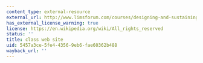 ```yaml
---
content_type: external-resource
external_url: http://www.limsforum.com/courses/designing-and-sustaining-technology-innovation-for-global-health-practice-mit-hst939/
has_external_license_warning: true
license: https://en.wikipedia.org/wiki/All_rights_reserved
status: ''
title: class web site
uid: 5457a3ce-5fe4-4356-9eb6-fae60362b488
wayback_url: ''
---
```

